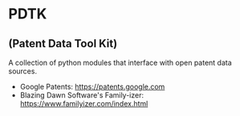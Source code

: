 # PDTK
## (Patent Data Tool Kit)

A collection of python modules that interface with open patent data sources.
- Google Patents: https://patents.google.com
- Blazing Dawn Software's Family-izer: https://www.familyizer.com/index.html
